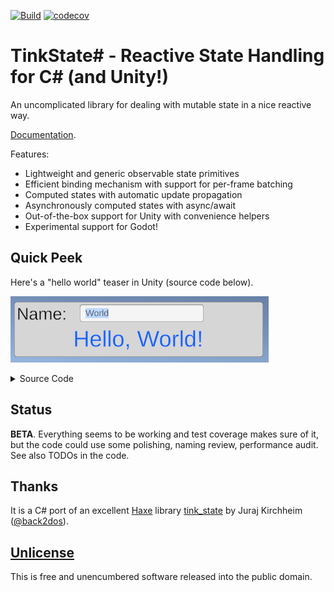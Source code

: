 [![Build](https://github.com/nadako/TinkStateSharp/actions/workflows/build.yml/badge.svg)](https://github.com/nadako/TinkStateSharp/actions/workflows/build.yml)
[![codecov](https://codecov.io/gh/nadako/TinkStateSharp/branch/master/graph/badge.svg?token=92NEEMYYBL)](https://codecov.io/gh/nadako/TinkStateSharp)

# TinkState# - Reactive State Handling for C# (and Unity!)

An uncomplicated library for dealing with mutable state in a nice reactive way.

[Documentation](https://nadako.github.io/TinkStateSharp/).

Features:
 - Lightweight and generic observable state primitives
 - Efficient binding mechanism with support for per-frame batching
 - Computed states with automatic update propagation
 - Asynchronously computed states with async/await
 - Out-of-the-box support for Unity with convenience helpers
 - Experimental support for Godot!

## Quick Peek

Here's a "hello world" teaser in Unity (source code below).

![](docs/helloworld.gif)

<details>
<summary>Source Code</summary>

```cs
using TinkState;
using TMPro;
using UnityEngine;

public class HelloWorld : MonoBehaviour
{
	[SerializeField] TMP_InputField nameInput;
	[SerializeField] TMP_Text greetingLabel;

	void Start()
	{
		// define piece of mutable observable state
		var name = Observable.State("World");

		// bind the state two-ways to an input field
		name.Bind(nameInput.SetTextWithoutNotify);
		nameInput.onValueChanged.AddListener(newValue => name.Value = newValue);

		// derive automatically updated observable value from it
		var greeting = Observable.Auto(() => $"Hello, {name.Value}!");

		// bind the auto-observable to a text field
		greeting.Bind(text => greetingLabel.text = text);
	}
}
```
</details>

## Status

**BETA**. Everything seems to be working and test coverage makes sure of it, but the code could use some polishing, naming review, performance audit. See also TODOs in the code.

## Thanks

It is a C# port of an excellent [Haxe](https://haxe.org/) library [tink_state](https://github.com/haxetink/tink_state) by Juraj Kirchheim ([@back2dos](https://github.com/back2dos)).

## [Unlicense](https://unlicense.org/)

This is free and unencumbered software released into the public domain.
